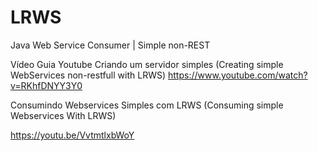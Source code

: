 # LRWS
Java Web Service Consumer | Simple non-REST

Vídeo Guia Youtube Criando um servidor simples
(Creating simple WebServices non-restfull with LRWS)
https://www.youtube.com/watch?v=RKhfDNYY3Y0

Consumindo Webservices Simples com LRWS
(Consuming simple Webservices With LRWS)

https://youtu.be/VvtmtlxbWoY


